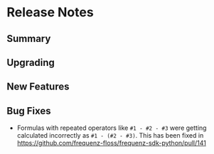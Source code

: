 # Release Notes

## Summary

<!-- Here goes a general summary of what this release is about -->

## Upgrading

<!-- Here goes notes on how to upgrade from previous versions, including deprecations and what they should be replaced with --> 

## New Features

<!-- Here goes the main new features and examples or instructions on how to use them -->

## Bug Fixes

- Formulas with repeated operators like `#1 - #2 - #3` were getting
  calculated incorrectly as `#1 - (#2 - #3)`.  This has been fixed in
  https://github.com/frequenz-floss/frequenz-sdk-python/pull/141
